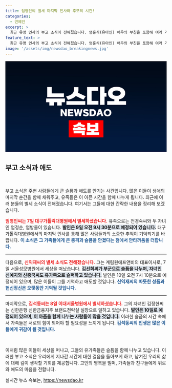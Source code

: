 ```yaml
---
title: 엄영인씨 별세 마지막 인사와 추모의 시간!
categories:
  - 연예인
excerpt: >
  최근 유명 인사의 부고 소식이 전해졌습니다. 엄홍식(유아인) 배우의 부친을 포함해 여러 가족의 안타까운 소식이 이어지고 있습니다. 자세한 사항은 클릭해 확인하세요!
feature_text: >
  최근 유명 인사의 부고 소식이 전해졌습니다. 엄홍식(유아인) 배우의 부친을 포함해 여러 가족의 안타까운 소식이 이어지고 있습니다. 자세한 사항은 클릭해 확인하세요!
image: '/assets/img/newsdao_breakingnews.jpg'
---
```


<p><img src="/assets/img/newsdao_breakingnews.jpg" alt="firstkoreanews 속보" /></p>

<h2 data-ke-size="size26">부고 소식과 애도</h2>

<p data-ke-size="size16">&nbsp;</p> 

<p>부고 소식은 주변 사람들에게 큰 슬픔과 애도를 안기는 사건입니다. 많은 이들이 생애의 마지막 순간을 함께 채워주고, 유족들은 이 아픈 시간을 함께 나누게 됩니다. 최근에 여러 분들의 별세 소식이 전해졌습니다. 여기서는 그들에 대한 간략한 내용을 정리해 보겠습니다.</p>

<p><b><span style="color: #ee2323;">엄영인씨는 7일 대구가톨릭대병원에서 별세하셨습니다.</span></b> 유족으로는 전경숙씨와 두 자녀인 엄정순, 엄방울이 있습니다. <b><span style="background-color: #21538527;">발인은 9일 오전 9시 30분으로 예정되어 있습니다.</span></b> 대구가톨릭대병원에서의 마지막 인사를 통해 많은 사람들과의 소중한 추억이 기억되기를 바랍니다. <b><span style="color: #1a5490;">이 소식은 그 가족들에게 큰 충격과 슬픔을 안겼다는 점에서 안타까움을 더합니다.</span></b></p>

<hr>

<p>다음으로, <b><span style="color: #ee2323;">신익재씨의 별세 소식도 전해졌습니다.</span></b> 그는 계림원에프앤비의 대표이사로, 7일 서울성모병원에서 세상을 떠났습니다. <b><span style="background-color: #21538527;">김선희씨가 부군으로 슬픔을 나누며, 자녀인 신예지와 신중국씨도 유가족으로 슬퍼하고 있습니다.</span></b> 발인은 10일 오전 7시 10분으로 예정되어 있으며, 많은 이들이 그를 기억하고 애도할 것입니다. <b><span style="color: #1a5490;">신익재씨의 따뜻한 성품과 헌신정신은 오랫동안 기억될 것입니다.</span></b></p>

<hr>

<p>마지막으로, <b><span style="color: #ee2323;">김석동씨는 8일 이대서울병원에서 별세하셨습니다.</span></b> 그의 자녀인 김정현씨는 신한은행 신한금융지주 브랜드전략실 실장으로 일하고 있습니다. <b><span style="background-color: #21538527;">발인은 10일로 예정되어 있으며, 이 아픔을 함께 나누는 사람들이 많을 것입니다.</span></b> 이러한 슬픔의 시간 속에서 가족들은 서로의 힘이 되어야 할 필요성을 느끼게 됩니다. <b><span style="color: #1a5490;">김석동씨의 인생은 많은 이들에게 귀감이 될 것입니다.</span></b></p>

<p data-ke-size="size16">&nbsp;</p> 

<p>이처럼 많은 이들이 세상을 떠나고, 그들의 유가족들은 슬픔을 함께 나누고 있습니다. 이러한 부고 소식은 우리에게 지나간 시간에 대한 걸음을 돌아보게 하고, 남겨진 우리의 삶에 대해 깊이 생각할 기회를 제공합니다. 고인의 명복을 빌며, 가족들과 친구들에게 위로와 애도의 마음을 전합니다.</p>
실시간 뉴스 속보는, <a href="https://newsdao.kr" rel="dofollow">https://newsdao.kr</a>


